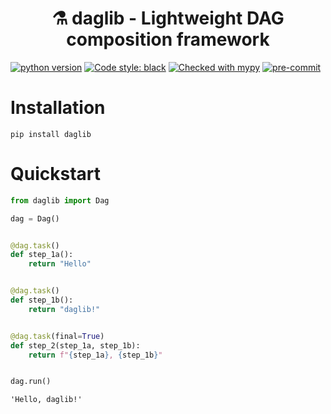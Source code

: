<center><h1> ⚗️ daglib - Lightweight DAG composition framework </h1></center>

[![python version](https://img.shields.io/static/v1?label=python&message=3.10&color=blue)](https://www.python.org/downloads/release/python-3100/)
[![Code style: black](https://img.shields.io/badge/code%20style-black-000000.svg)](https://github.com/ambv/black)
[![Checked with mypy](http://www.mypy-lang.org/static/mypy_badge.svg)](http://mypy-lang.org/)
[![pre-commit](https://img.shields.io/badge/pre--commit-enabled-brightgreen?logo=pre-commit&logoColor=white)](https://github.com/pre-commit/pre-commit)

# Installation

```shell
pip install daglib
```

# Quickstart


```python
from daglib import Dag

dag = Dag()


@dag.task()
def step_1a():
    return "Hello"


@dag.task()
def step_1b():
    return "daglib!"


@dag.task(final=True)
def step_2(step_1a, step_1b):
    return f"{step_1a}, {step_1b}"


dag.run()
```




    'Hello, daglib!'
